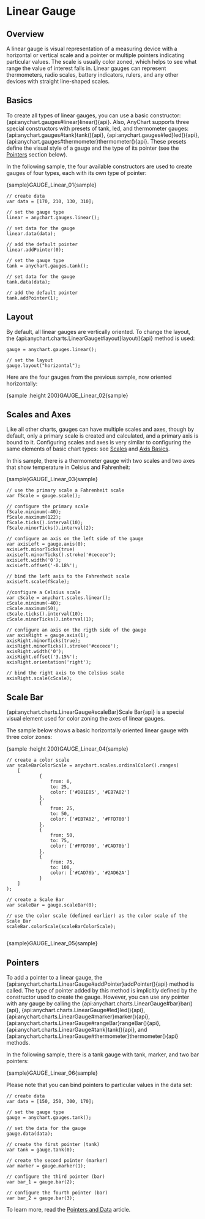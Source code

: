 # Linear Gauge

## Overview

A linear gauge is visual representation of a measuring device with a horizontal or vertical scale and a pointer or multiple pointers indicating particular values. The scale is usually color zoned, which helps to see what range the value of interest falls in. Linear gauges can represent thermometers, radio scales, battery indicators, rulers, and any other devices with straight line-shaped scales.

## Basics

To create all types of linear gauges, you can use a basic constructor: {api:anychart.gauges#linear}linear(){api}. Also, AnyChart supports three special constructors with presets of tank, led, and thermometer gauges: {api:anychart.gauges#tank}tank(){api}, {api:anychart.gauges#led}led(){api}, {api:anychart.gauges#thermometer}thermometer(){api}. These presets define the visual style of a gauge and the type of its pointer (see the [Pointers](#pointers) section below).

In the following sample, the four available constructors are used to create gauges of four types, each with its own type of pointer:

{sample}GAUGE\_Linear\_01{sample}

```
// create data
var data = [170, 210, 130, 310];

// set the gauge type
linear = anychart.gauges.linear();

// set data for the gauge
linear.data(data);

// add the default pointer
linear.addPointer(0);

// set the gauge type
tank = anychart.gauges.tank();

// set data for the gauge
tank.data(data);

// add the default pointer
tank.addPointer(1);
```

## Layout

By default, all linear gauges are vertically oriented. To change the layout, the {api:anychart.charts.LinearGauge#layout}layout(){api} method is used:
```
gauge = anychart.gauges.linear();

// set the layout
gauge.layout("horizontal");
```

Here are the four gauges from the previous sample, now oriented horizontally:

{sample :height 200}GAUGE\_Linear\_02{sample}

## Scales and Axes

Like all other charts, gauges can have multiple scales and axes, though by default, only a primary scale is created and calculated, and a primary axis is bound to it. Configuring scales and axes is very similar to configuring the same elements of basic chart types: see [Scales](../Axes_and_Grids/Scales) and [Axis Basics](../Axes_and_Grids/Axis_Basics).

In this sample, there is a thermometer gauge with two scales and two axes that show temperature in Celsius and Fahrenheit:

{sample}GAUGE\_Linear\_03{sample}

```
// use the primary scale a Fahrenheit scale
var fScale = gauge.scale();

// configure the primary scale
fScale.minimum(-40);
fScale.maximum(122);
fScale.ticks().interval(10);
fScale.minorTicks().interval(2);    

// configure an axis on the left side of the gauge
var axisLeft = gauge.axis(0);
axisLeft.minorTicks(true)
axisLeft.minorTicks().stroke('#cecece');
axisLeft.width('0');
axisLeft.offset('-0.18%');

// bind the left axis to the Fahrenheit scale
axisLeft.scale(fScale);

//configure a Celsius scale
var cScale = anychart.scales.linear();
cScale.minimum(-40);
cScale.maximum(50);
cScale.ticks().interval(10);
cScale.minorTicks().interval(1);

// configure an axis on the rigth side of the gauge
var axisRight = gauge.axis(1);
axisRight.minorTicks(true);
axisRight.minorTicks().stroke('#cecece');
axisRight.width('0');
axisRight.offset('3.15%');
axisRight.orientation('right');

// bind the right axis to the Celsius scale
axisRight.scale(cScale);
```

## Scale Bar

{api:anychart.charts.LinearGauge#scaleBar}Scale Bar{api} is a special visual element used for color zoning the axes of linear gauges.

The sample below shows a basic horizontally oriented linear gauge with three color zones:

{sample :height 200}GAUGE\_Linear\_04{sample}

```
// create a color scale
var scaleBarColorScale = anychart.scales.ordinalColor().ranges(
    [
            {
                from: 0,
                to: 25,
                color: ['#D81E05', '#EB7A02']
            },
            {
                from: 25,
                to: 50,
                color: ['#EB7A02', '#FFD700']
            },
            {
                from: 50,
                to: 75,
                color: ['#FFD700', '#CAD70b']
            },
            {
                from: 75,
                to: 100,
                color: ['#CAD70b', '#2AD62A']
            }
    ]
);

// create a Scale Bar
var scaleBar = gauge.scaleBar(0);

// use the color scale (defined earlier) as the color scale of the Scale Bar
scaleBar.colorScale(scaleBarColorScale);
```

```

```

{sample}GAUGE\_Linear\_05{sample}

## Pointers

To add a pointer to a linear gauge, the {api:anychart.charts.LinearGauge#addPointer}addPointer(){api} method is called. The type of pointer added by this method is implicitly defined by the constructor used to create the gauge. However, you can use any pointer with any gauge by calling the {api:anychart.charts.LinearGauge#bar}bar(){api}, {api:anychart.charts.LinearGauge#led}led(){api}, {api:anychart.charts.LinearGauge#marker}marker(){api}, {api:anychart.charts.LinearGauge#rangeBar}rangeBar(){api}, {api:anychart.charts.LinearGauge#tank}tank(){api}, and {api:anychart.charts.LinearGauge#thermometer}thermometer(){api} methods.

In the following sample, there is a tank gauge with tank, marker, and two bar pointers: 

{sample}GAUGE\_Linear\_06{sample}

Please note that you can bind pointers to particular values in the data set:

```
// create data
var data = [150, 250, 300, 170];

// set the gauge type
gauge = anychart.gauges.tank();

// set the data for the gauge
gauge.data(data);

// create the first pointer (tank)
var tank = gauge.tank(0);

// create the second pointer (marker)
var marker = gauge.marker(1);

// configure the third pointer (bar)
var bar_1 = gauge.bar(2);

// configure the fourth pointer (bar)
var bar_2 = gauge.bar(3);
```

To learn more, read the [Pointers and Data](Pointers_and_Data) article.
